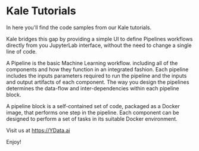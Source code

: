 # Kale Tutorials

In here you'll find the code samples from our Kale tutorials.

Kale bridges this gap by providing a simple UI to define Pipelines workflows directly from you JupyterLab interface, without the need to change a single line of code.

A Pipeline is the basic Machine Learning workflow. including all of the components and how they function in an integrated fashion. Each pipeline includes the inputs parameters required to run the pipeline and the inputs and output artifacts of each component. The way you design the pipelines determines the data-flow and inter-dependencies within each pipeline block.

A pipeline block is a self-contained set of code, packaged as a Docker image, that performs one step in the pipeline. Each component can be designed to perform a set of tasks in its suitable Docker environment.

Visit us at https://YData.ai


Enjoy!
